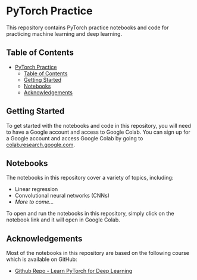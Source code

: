 # PyTorch Practice

This repository contains PyTorch practice notebooks and code for practicing machine learning and deep learning.

## Table of Contents

- [PyTorch Practice](#pytorch-practice)
  - [Table of Contents](#table-of-contents)
  - [Getting Started](#getting-started)
  - [Notebooks](#notebooks)
  - [Acknowledgements](#acknowledgements)

## Getting Started

To get started with the notebooks and code in this repository, you will need to have a Google account and access to Google Colab. You can sign up for a Google account and access Google Colab by going to [colab.research.google.com](https://colab.research.google.com/).

## Notebooks

The notebooks in this repository cover a variety of topics, including:

- Linear regression
- Convolutional neural networks (CNNs)
- *More to come...*

To open and run the notebooks in this repository, simply click on the notebook link and it will open in Google Colab.


## Acknowledgements

Most of the notebooks in this repository are based on the following course which is available on GitHub:

- [Github Repo - Learn PyTorch for Deep Learning](https://github.com/mrdbourke/pytorch-deep-learning/)